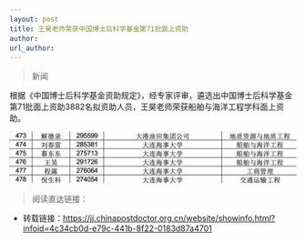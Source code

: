 ```yaml
---
layout: post
title: 王昊老师荣获中国博士后科学基金第71批面上资助
author: 
url_author: 
---
```


> 新闻

根据《中国博士后科学基金资助规定》，经专家评审，遴选出中国博士后科学基金第71批面上资助3882名拟资助人员，王昊老师荣获船舶与海洋工程学科面上资助。

<p style="text-align:center;" >
<img src="/lab_images/news/bshkx.png" style=" width:600px;"><b></b>
</p>

> 阅读直达链接：

- 转载链接：https://jj.chinapostdoctor.org.cn/website/showinfo.html?infoid=4c34cb0d-e79c-441b-8f22-0183d87a4701
